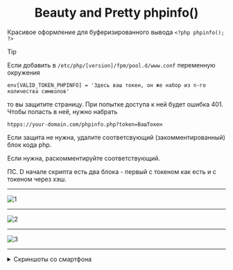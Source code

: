 <h1 align="center" color="#AFFFAF">Beauty and Pretty phpinfo()</h1>

Красивое оформление для буферизированного вывода `<?php phpinfo(); ?>`




> [!TIP]
> Если добавить в     `/etc/php/[version]/fpm/pool.d/www.conf` переменную окружения
>
>     env[VALID_TOKEN_PHPINFO] = 'Здесь ваш токен, он же набор из n-го количества символов'
>
> то вы защитите страницу. При попытке доступа к ней будет ошибка 401. Чтобы попасть в неё, нужно набрать
>
>     htpps://your-domain.com/phpinfo.php?token=ВашТокен
>    
> Если защита не нужна, удалите соответсвующий (закомментированный) блок кода php.
> 
> Если нужна, раскомментируйте соответствующий.
>
> ПС. D начале скрипта есть два блока - первый с токеном как есть и с токеном через хэш.


<hr>



![1](https://github.com/user-attachments/assets/365cd355-abdf-4773-a498-dad6bd494c1d)



<hr>


![2](https://github.com/user-attachments/assets/69322f92-8226-400d-8512-37ddb8894d34)



<hr>


![3](https://github.com/user-attachments/assets/e29bea63-19b1-45c2-8f5e-8bde748bd1cf)



<hr>


<details>
 <summary>Скриншоты со смартфона</summary>

<table>
  <tr>
    <th><center></center></th>
    <th><center></center></th>
    <th><center></center></th>
    <th><center></center></th>
  </tr>
  <tr>
    <td><center><img src="https://github.com/user-attachments/assets/3866e8bb-ffbe-4dd5-a105-17321894c374" height="400"></center></td>
    <td><center><img src="https://github.com/user-attachments/assets/ed79e2c1-40ba-4aef-96b5-407896c94c30" height="400"></center></td>
    <td><center><img src="https://github.com/user-attachments/assets/6e5ea6bd-74ed-4fb8-b8cb-d07dbcce832f" height="400"></center></td>
    <td><center><img src="https://github.com/user-attachments/assets/c3452d32-0edd-4599-a527-c39bf991ecfb" height="400"></center></td>
  </tr>
</table>

</details>
